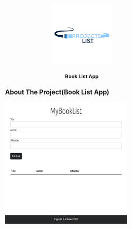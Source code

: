 
<br />
<p align="center">
  <a href="./img/logo.png">
    <img src="./img/logo.png" alt="Logo" width="200" height="200">
  </a>

  <h3 align="center">Book List App </h3>


  <!-- About The Project-->
## About The Project(Book List App)

<img src="./img/Bookimg.png" alt="Logo" width="400" height="400">
 
